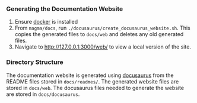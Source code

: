### Generating the Documentation Website

1. Ensure [docker](https://docs.docker.com/install/) is installed
2. From `magma/docs`, run `./docusaurus/create_docusaurus_website.sh`. This copies the generated files to `docs/web` and deletes any old generated files.
3. Navigate to http://127.0.0.1:3000/web/ to view a local version of the site.

### Directory Structure

The documentation website is generated using [docusaurus](https://docusaurus.io/) from
the README files stored in `docs/readmes/`. The generated website files are
stored in `docs/web`. The docusaurus files needed to generate the website are
stored in `docs/docusaurus`.
